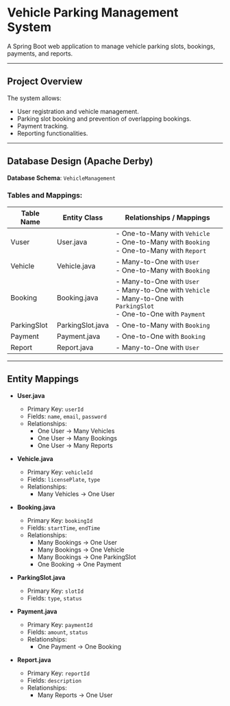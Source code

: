 # Vehicle Parking Management System

A Spring Boot web application to manage vehicle parking slots, bookings, payments, and reports.

---

## Project Overview

The system allows:
- User registration and vehicle management.
- Parking slot booking and prevention of overlapping bookings.
- Payment tracking.
- Reporting functionalities.

---

## Database Design (Apache Derby)

**Database Schema**: `VehicleManagement`

### Tables and Mappings:

| Table Name      | Entity Class   | Relationships / Mappings                          |
|-----------------|---------------|----------------------------------------------------|
| Vuser           | User.java     | - One-to-Many with `Vehicle`<br> - One-to-Many with `Booking`<br> - One-to-Many with `Report` |
| Vehicle         | Vehicle.java  | - Many-to-One with `User`<br> - One-to-Many with `Booking` |
| Booking         | Booking.java  | - Many-to-One with `User`<br> - Many-to-One with `Vehicle`<br> - Many-to-One with `ParkingSlot`<br> - One-to-One with `Payment` |
| ParkingSlot     | ParkingSlot.java | - One-to-Many with `Booking` |
| Payment         | Payment.java  | - One-to-One with `Booking` |
| Report          | Report.java   | - Many-to-One with `User` |

---

## Entity Mappings

- **User.java**
  - Primary Key: `userId`
  - Fields: `name`, `email`, `password`
  - Relationships:
    - One User → Many Vehicles
    - One User → Many Bookings
    - One User → Many Reports

- **Vehicle.java**
  - Primary Key: `vehicleId`
  - Fields: `licensePlate`, `type`
  - Relationships:
    - Many Vehicles → One User

- **Booking.java**
  - Primary Key: `bookingId`
  - Fields: `startTime`, `endTime`
  - Relationships:
    - Many Bookings → One User
    - Many Bookings → One Vehicle
    - Many Bookings → One ParkingSlot
    - One Booking → One Payment

- **ParkingSlot.java**
  - Primary Key: `slotId`
  - Fields: `type`, `status`

- **Payment.java**
  - Primary Key: `paymentId`
  - Fields: `amount`, `status`
  - Relationships:
    - One Payment → One Booking

- **Report.java**
  - Primary Key: `reportId`
  - Fields: `description`
  - Relationships:
    - Many Reports → One User

